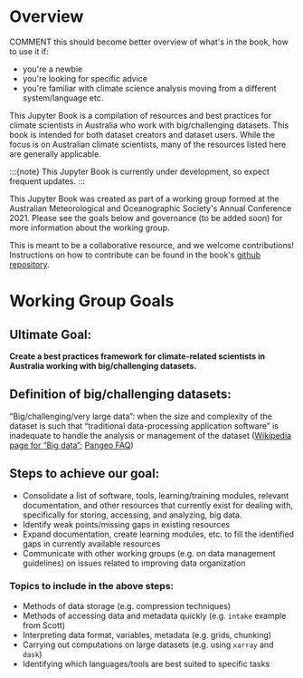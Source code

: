 # Overview

COMMENT this should become 
 better overview of what's in the book, how to use it if:
-  you're a newbie
- you're looking for specific advice
- you're familiar with climate science analysis moving from a different system/language etc.  


This Jupyter Book is a compilation of resources and best practices for climate scientists in Australia who work with big/challenging datasets. This book is intended for both dataset creators and dataset users. While the focus is on Australian climate scientists, many of the resources listed here are generally applicable.

:::{note}
This Jupyter Book is currently under development, so expect frequent updates.
:::

This Jupyter Book was created as part of a working group formed at the Australian Meteorological and Oceanographic Society's Annual Conference 2021. Please see the goals below and governance (to be added soon) for more information about the working group.

This is meant to be a collaborative resource, and we welcome contributions! Instructions on how to contribute can be found in the book's [github repository](https://github.com/ACDguide/BigData).


# Working Group Goals

## Ultimate Goal:
**Create a best practices framework for climate-related scientists in Australia working with big/challenging datasets.**

## Definition of big/challenging datasets: 
“Big/challenging/very large data”: when the size and complexity of the dataset is such that “traditional data-processing application software” is inadequate to handle the analysis or management of the dataset ([Wikipedia page for “Big data”](https://en.wikipedia.org/wiki/Big_data); [Pangeo FAQ](https://pangeo.io/faq.html))

## Steps to achieve our goal:
- Consolidate a list of software, tools, learning/training modules, relevant documentation, and other resources that currently exist for dealing with, specifically for storing, accessing, and analyzing, big data.
- Identify weak points/missing gaps in existing resources
- Expand documentation, create learning modules, etc. to fill the identified gaps in currently available resources
- Communicate with other working groups (e.g. on data management guidelines) on issues related to improving data organization


### Topics to include in the above steps:
- Methods of data storage (e.g. compression techniques)
- Methods of accessing data and metadata quickly (e.g. `intake` example from Scott)
- Interpreting data format, variables, metadata (e.g. grids, chunking)
- Carrying out computations on large datasets (e.g. using `xarray` and `dask`)
- Identifying which languages/tools are best suited to specific tasks
